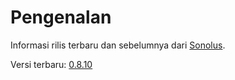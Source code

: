 # Pengenalan

Informasi rilis terbaru dan sebelumnya dari [Sonolus](https://sonolus.com).

Versi terbaru: [0.8.10](./versions/0.8.10.md)

